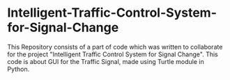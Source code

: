 # Intelligent-Traffic-Control-System-for-Signal-Change
This Repository consists of a part of code which was written to collaborate for the project "Intelligent Traffic Control System for Signal Change".
This code is about GUI for the Traffic Signal, made using Turtle module in Python. 
